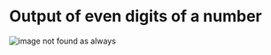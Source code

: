 # Output of even digits of a number 

<img src = "/Output/img.png" alt = "image not found as always">